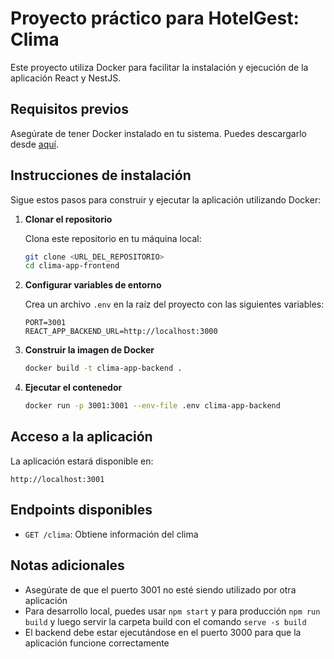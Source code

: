 # Proyecto práctico para HotelGest: Clima

Este proyecto utiliza Docker para facilitar la instalación y ejecución de la aplicación React y NestJS.

## Requisitos previos

Asegúrate de tener Docker instalado en tu sistema. Puedes descargarlo desde [aquí](https://www.docker.com/products/docker-desktop).

## Instrucciones de instalación

Sigue estos pasos para construir y ejecutar la aplicación utilizando Docker:

1. **Clonar el repositorio**

   Clona este repositorio en tu máquina local:

   ```bash
   git clone <URL_DEL_REPOSITORIO>
   cd clima-app-frontend
   ```

2. **Configurar variables de entorno**

   Crea un archivo `.env` en la raíz del proyecto con las siguientes variables:

   ```env
   PORT=3001
   REACT_APP_BACKEND_URL=http://localhost:3000
   ```

3. **Construir la imagen de Docker**

   ```bash
   docker build -t clima-app-backend .
   ```

4. **Ejecutar el contenedor**

   ```bash
   docker run -p 3001:3001 --env-file .env clima-app-backend
   ```

## Acceso a la aplicación

La aplicación estará disponible en:

```
http://localhost:3001
```

## Endpoints disponibles

- `GET /clima`: Obtiene información del clima

## Notas adicionales

- Asegúrate de que el puerto 3001 no esté siendo utilizado por otra aplicación
- Para desarrollo local, puedes usar `npm start` y para producción `npm run build` y luego servir la carpeta build con el comando `serve -s build`
- El backend debe estar ejecutándose en el puerto 3000 para que la aplicación funcione correctamente
